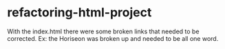 # refactoring-html-project
With the index.html there were some broken links that needed to be corrected. 
    Ex: the Horiseon was broken up and needed to be all one word.
